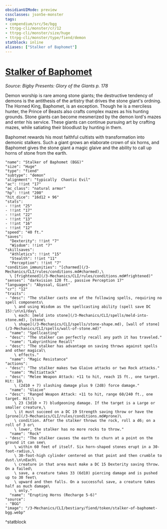 ```yaml
---
obsidianUIMode: preview
cssclasses: json5e-monster
tags:
- compendium/src/5e/bgg
- ttrpg-cli/monster/cr/12
- ttrpg-cli/monster/size/huge
- ttrpg-cli/monster/type/fiend/demon
statblock: inline
aliases: ["Stalker of Baphomet"]
---
```

# [Stalker of Baphomet](3-Mechanics\CLI\bestiary\fiend/stalker-of-baphomet-bgg.md)
*Source: Bigby Presents: Glory of the Giants p. 178*  

Demon worship is rare among stone giants; the destructive tendency of demons is the antithesis of the artistry that drives the stone giant's ordning. The Horned King, Baphomet, is an exception. Though he is a merciless hunter, the Prince of Beasts also crafts complex mazes as his hunting grounds. Stone giants can become mesmerized by the demon lord's mazes and enter his service. These giants can continue pursuing art by crafting mazes, while satiating their bloodlust by hunting in them.

Baphomet rewards his most faithful cultists with transformation into demonic stalkers. Such a giant grows an elaborate crown of six horns, and Baphomet gives the stone giant a magic glaive and the ability to call up horns of stone from the earth.

```statblock
"name": "Stalker of Baphomet (BGG)"
"size": "Huge"
"type": "fiend"
"subtype": "demon"
"alignment": "typically  Chaotic Evil"
"ac": !!int "17"
"ac_class": "natural armor"
"hp": !!int "200"
"hit_dice": "16d12 + 96"
"stats":
- !!int "25"
- !!int "17"
- !!int "22"
- !!int "13"
- !!int "16"
- !!int "12"
"speed": "40 ft."
"saves":
  "Dexterity": !!int "7"
  "Wisdom": !!int "7"
"skillsaves":
  "Athletics": !!int "15"
  "Stealth": !!int "11"
  "Perception": !!int "7"
"condition_immunities": "[charmed](/3-Mechanics/CLI/rules/conditions.md#charmed),\
  \ [frightened](/3-Mechanics/CLI/rules/conditions.md#frightened)"
"senses": "darkvision 120 ft., passive Perception 17"
"languages": "Abyssal, Giant"
"cr": "12"
"traits":
- "desc": "The stalker casts one of the following spells, requiring no spell components\
    \ and using Wisdom as the spellcasting ability (spell save DC 15):\n\n1/day\
    \ each: [meld into stone](/3-Mechanics/CLI/spells/meld-into-stone.md), [stone\
    \ shape](/3-Mechanics/CLI/spells/stone-shape.md), [wall of stone](/3-Mechanics/CLI/spells/wall-of-stone.md)"
  "name": "Spellcasting"
- "desc": "The stalker can perfectly recall any path it has traveled."
  "name": "Labyrinthine Recall"
- "desc": "The stalker has advantage on saving throws against spells and other magical\
    \ effects."
  "name": "Magic Resistance"
"actions":
- "desc": "The stalker makes two Glaive attacks or two Rock attacks."
  "name": "Multiattack"
- "desc": "Melee Weapon Attack: +11 to hit, reach 15 ft., one target. Hit: 18\
    \ (2d10 + 7) slashing damage plus 9 (2d8) force damage."
  "name": "Glaive"
- "desc": "Ranged Weapon Attack: +11 to hit, range 60/240 ft., one target. Hit:\
    \ 23 (3d10 + 7) bludgeoning damage. If the target is a Large or smaller creature,\
    \ it must succeed on a DC 19 Strength saving throw or have the [prone](/3-Mechanics/CLI/rules/conditions.md#prone)\
    \ condition. After the stalker throws the rock, roll a d6; on a roll of 3 or\
    \ lower, the stalker has no more rocks to throw."
  "name": "Rock"
- "desc": "The stalker causes the earth to churn at a point on the ground it can see\
    \ within 60 feet of itself. Six horn-shaped stones erupt in a 30-foot-radius,\
    \ 30-foot-high cylinder centered on that point and then crumble to dust.\n\nEach\
    \ creature in that area must make a DC 15 Dexterity saving throw. On a failed\
    \ save, a creature takes 33 (6d10) piercing damage and is pushed up to 30 feet\
    \ upward and then falls. On a successful save, a creature takes half as much damage\
    \ only."
  "name": "Erupting Horns (Recharge 5-6)"
"source":
- "BGG"
"image": "/3-Mechanics/CLI/bestiary/fiend/token/stalker-of-baphomet-bgg.webp"
```
^statblock